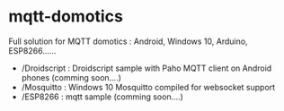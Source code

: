 # mqtt-domotics
Full solution for MQTT domotics : Android, Windows 10, Arduino, ESP8266......
- /Droidscript : Droidscript sample with Paho MQTT client on Android phones (comming soon....)
- /Mosquitto : Windows 10 Mosquitto compiled for websocket support 
- /ESP8266 : mqtt sample (comming soon....)
